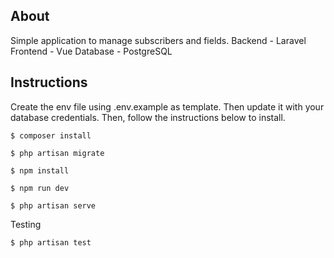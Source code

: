 ## About

Simple application to manage subscribers and fields.
Backend - Laravel
Frontend - Vue
Database - PostgreSQL


## Instructions

Create the env file using .env.example as template. Then update it with your database credentials. Then, follow the instructions below to install.


    $ composer install

    $ php artisan migrate

    $ npm install

    $ npm run dev

    $ php artisan serve

Testing

    $ php artisan test